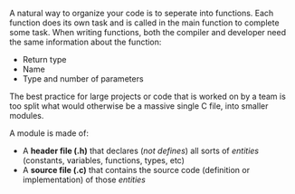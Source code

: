 <title>
Code Organization
</title>

A natural way to organize your code is to seperate into functions. Each function does its own task and is called in the main function to complete some task. When writing functions, both the compiler and developer need the same information about the function:
- Return type
- Name
- Type and number of parameters

The best practice for large projects or code that is worked on by a team is too split what would otherwise be a massive single C file, into smaller modules.

A module is made of:
- A **header file (.h)** that declares (*not defines*) all sorts of *entities* (constants, variables, functions, types, etc)
- A **source file (.c)** that contains the source code (definition or implementation) of those *entities*
